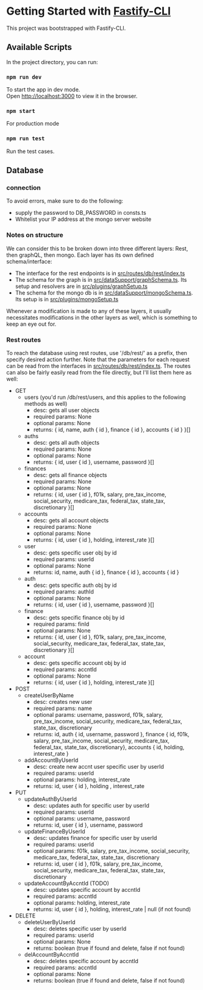 # Getting Started with [Fastify-CLI](https://www.npmjs.com/package/fastify-cli)
This project was bootstrapped with Fastify-CLI.

## Available Scripts

In the project directory, you can run:

### `npm run dev`

To start the app in dev mode.\
Open [http://localhost:3000](http://localhost:3000) to view it in the browser.

### `npm start`

For production mode

### `npm run test`

Run the test cases.

## Database

### connection

To avoid errors, make sure to do the following:
 - supply the password to DB_PASSWORD in consts.ts
 - Whitelist your IP address at the mongo server website

### Notes on structure

We can consider this to be broken down into three different layers: Rest, then graphQL, then mongo. Each layer has its own defined schema/interface:
 - The interface for the rest endpoints is in [src/routes/db/rest/index.ts](src/routes/db/rest/index.ts)
 - The schema for the graph is in [src/dataSupport/graphSchema.ts](src/dataSupport/graphSchema.ts). Its setup and resolvers are in [src/plugins/graphSetup.ts](src/plugins/graphSetup.ts)
 - The schema for the mongo db is in [src/dataSupport/mongoSchema.ts](src/dataSupport/mongoSchema.ts). Its setup is in [src/plugins/mongoSetup.ts](src/plugins/mongoSetup.ts)

Whenever a modification is made to any of these layers, it usually necessitates modifications in the other layers as well, which is something to keep an eye out for.

### Rest routes

To reach the database using rest routes, use '/db/rest/' as a prefix, then specify desired action further. 
Note that the parameters for each request can be read from the interfaces in [src/routes/db/rest/index.ts](src/routes/db/rest/index.ts). The routes can also be fairly easily read from the file directly, but I'll list them here as well:
 - GET
    - users (you'd run /db/rest/users, and this applies to the following methods as well)
        - desc: gets all user objects
        - required params: None
        - optional params: None
        - returns: { id, name, auth { id }, finance { id }, accounts { id } }[]
    - auths
        - desc: gets all auth objects
        - required params: None
        - optional params: None
        - returns: { id, user { id }, username, password }[]
    - finances
        - desc: gets all finance objects
        - required params: None
        - optional params: None
        - returns: { id, user { id }, f01k, salary, pre_tax_income, social_security, medicare_tax, federal_tax, state_tax, discretionary }[]
    - accounts
        - desc: gets all account objects
        - required params: None
        - optional params: None
        - returns: { id, user { id }, holding, interest_rate }[]
    - user
        - desc: gets specific user obj by id
        - required params: userId
        - optional params: None
        - returns: id, name, auth { id }, finance { id }, accounts { id }
    - auth
        - desc: gets specific auth obj by id
        - required params: authId
        - optional params: None
        - returns: { id, user { id }, username, password }[]
    - finance
        - desc: gets specific finance obj by id
        - required params: finId
        - optional params: None
        - returns: { id, user { id }, f01k, salary, pre_tax_income, social_security, medicare_tax, federal_tax, state_tax, discretionary }[]
    - account
        - desc: gets specific account obj by id
        - required params: accntId
        - optional params: None
        - returns: { id, user { id }, holding, interest_rate }[]
- POST
    - createUserByName
        - desc: creates new user
        - required params: name
        - optional params: username, password, f01k, salary, pre_tax_income, social_security, medicare_tax, federal_tax, state_tax, discretionary
        - returns: id, auth { id, username, password }, finance { id, f01k, salary, pre_tax_income, social_security, medicare_tax, federal_tax, state_tax, discretionary}, accounts { id, holding, interest_rate }
    - addAccountByUserId
        - desc: create new accnt user specific user by userId
        - required params: userId
        - optional params: holding, interest_rate
        - returns: id, user { id }, holding , interest_rate
- PUT
    - updateAuthByUserId
        - desc: updates auth for specific user by userId
        - required params: userId
        - optional params: username, password
        - returns: id, user { id }, username, password
    - updateFinanceByUserId
        - desc: updates finance for specific user by userId
        - required params: userId
        - optional params: f01k, salary, pre_tax_income, social_security, medicare_tax, federal_tax, state_tax, discretionary
        - returns: id, user { id }, f01k, salary, pre_tax_income, social_security, medicare_tax, federal_tax, state_tax, discretionary
    - updateAccountByAccntId (TODO)
        - desc: updates specific account by accntId
        - required params: accntId
        - optional params: holding, interest_rate
        - returns: id, user { id }, holding, interest_rate | null (if not found)
- DELETE
    - deleteUserByUserId
        - desc: deletes specific user by userId
        - required params: userId
        - optional params: None
        - returns: boolean (true if found and delete, false if not found)
    - delAccountByAccntId
        - desc: deletes specific account by accntId
        - required params: accntId
        - optional params: None
        - returns: boolean (true if found and delete, false if not found)